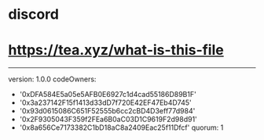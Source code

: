 # discord
# https://tea.xyz/what-is-this-file
---
version: 1.0.0
codeOwners:
  - '0xDFA584E5a05e5AFB0E6927c1d4cad55186D89B1F'
  - '0x3a237142F15f1413d33dD7f720E42EF47Eb4D745'
  - '0x93d0615086C651F52555b6cc2cBD4D3eff77d984'
  - '0x2F9305043F359f2FEa6B0aC03D1C9619F2d98d91'
  - '0x8a656Ce7173382C1bD18aC8a2409Eac25f11Dfcf'
quorum: 1
